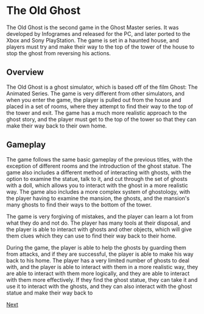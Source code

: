 # The Old Ghost

The Old Ghost is the second game in the Ghost Master series. It was developed by Infogrames and released for the PC, and later ported to the Xbox and Sony PlayStation. The game is set in a haunted house, and players must try and make their way to the top of the tower of the house to stop the ghost from reversing his actions.

## Overview

The Old Ghost is a ghost simulator, which is based off of the film Ghost: The Animated Series. The game is very different from other simulators, and when you enter the game, the player is pulled out from the house and placed in a set of rooms, where they attempt to find their way to the top of the tower and exit. The game has a much more realistic approach to the ghost story, and the player must get to the top of the tower so that they can make their way back to their own home.

## Gameplay

The game follows the same basic gameplay of the previous titles, with the exception of different rooms and the introduction of the ghost statue. The game also includes a different method of interacting with ghosts, with the option to examine the statue, talk to it, and cut through the set of ghosts with a doll, which allows you to interact with the ghost in a more realistic way. The game also includes a more complex system of ghostology, with the player having to examine the mansion, the ghosts, and the mansion's many ghosts to find their ways to the bottom of the tower.

The game is very forgiving of mistakes, and the player can learn a lot from what they do and not do. The player has many tools at their disposal, and the player is able to interact with ghosts and other objects, which will give them clues which they can use to find their way back to their home.

During the game, the player is able to help the ghosts by guarding them from attacks, and if they are successful, the player is able to make his way back to his home. The player has a very limited number of ghosts to deal with, and the player is able to interact with them in a more realistic way, they are able to interact with them more logically, and they are able to interact with them more effectively. If they find the ghost statue, they can take it and use it to interact with the ghosts, and they can also interact with the ghost statue and make their way back to

[Next](378.md)